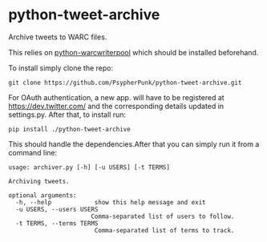 python-tweet-archive
====================

Archive tweets to WARC files.

This relies on [python-warcwriterpool](https://github.com/PsypherPunk/python-warcwriterpool) which should be installed beforehand.

To install simply clone the repo:

    git clone https://github.com/PsypherPunk/python-tweet-archive.git

For OAuth authentication, a new app. will have to be registered at
https://dev.twitter.com/ and the corresponding details updated in
settings.py. After that, to install run:

    pip install ./python-tweet-archive

This should handle the dependencies.After that you can simply run it from a command line:

    usage: archiver.py [-h] [-u USERS] [-t TERMS]

    Archiving tweets.

    optional arguments:
      -h, --help            show this help message and exit
      -u USERS, --users USERS
                           Comma-separated list of users to follow.
      -t TERMS, --terms TERMS
                            Comma-separated list of terms to track.

